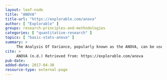 ```yaml
---
layout: leaf-node
title: "ANOVA"
title-url: "https://explorable.com/anova"
author: [ "Explorable" ]
groups: research-principles-and-methodologies
categories: [ "quantitative-research" ]
topics: [ "basic-stats-anova" ]
summary: >
     The Analysis Of Variance, popularly known as the ANOVA, can be used in cases where there are more than two groups.
cite: >
     ANOVA (n.d.) Retrieved from: https://explorable.com/anova
pub-date: 
added-date: 2017-04-30
resource-type: external-page
---
```

